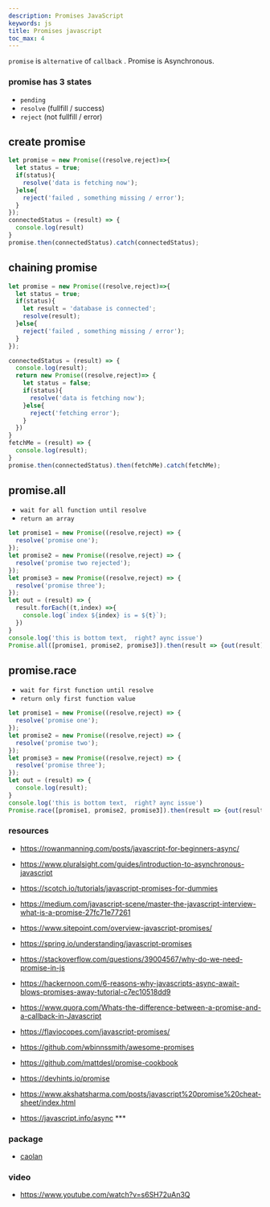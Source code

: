 ```yaml
---
description: Promises JavaScript
keywords: js
title: Promises javascript
toc_max: 4
---
```


`promise` is `alternative` of `callback` . Promise is Asynchronous.

### promise has 3 states

* `pending`
* `resolve` (fullfill / success)
* `reject` (not fullfill / error)

## create promise

```js
let promise = new Promise((resolve,reject)=>{
  let status = true;
  if(status){
    resolve('data is fetching now');
  }else{
    reject('failed , something missing / error');
  }
});
connectedStatus = (result) => {
  console.log(result)
}
promise.then(connectedStatus).catch(connectedStatus);
```

## chaining promise

```js
let promise = new Promise((resolve,reject)=>{
  let status = true;
  if(status){
    let result = 'database is connected';
    resolve(result);
  }else{
    reject('failed , something missing / error');
  }
});

connectedStatus = (result) => {
  console.log(result);
  return new Promise((resolve,reject)=> {
    let status = false;
    if(status){
      resolve('data is fetching now');
    }else{
      reject('fetching error');
    }
  })
}
fetchMe = (result) => {
  console.log(result);
}
promise.then(connectedStatus).then(fetchMe).catch(fetchMe);
```

## promise.all

* `wait for all function until resolve`
* `return an array`

```js
let promise1 = new Promise((resolve,reject) => {
  resolve('promise one');
});
let promise2 = new Promise((resolve,reject) => {
  resolve('promise two rejected');
});
let promise3 = new Promise((resolve,reject) => {
  resolve('promise three');
});
let out = (result) => {
  result.forEach((t,index) =>{
    console.log(`index ${index} is = ${t}`);
  })
}
console.log('this is bottom text,  right? aync issue')
Promise.all([promise1, promise2, promise3]).then(result => {out(result)}).catch(out);
```

## promise.race

* `wait for first function until resolve`
* `return only first function value`

```js
let promise1 = new Promise((resolve,reject) => {
  resolve('promise one');
});
let promise2 = new Promise((resolve,reject) => {
  resolve('promise two');
});
let promise3 = new Promise((resolve,reject) => {
  resolve('promise three');
});
let out = (result) => {
  console.log(result);
}
console.log('this is bottom text,  right? aync issue')
Promise.race([promise1, promise2, promise3]).then(result => {out(result)});
```

### resources

* https://rowanmanning.com/posts/javascript-for-beginners-async/
* https://www.pluralsight.com/guides/introduction-to-asynchronous-javascript
* https://scotch.io/tutorials/javascript-promises-for-dummies
* https://medium.com/javascript-scene/master-the-javascript-interview-what-is-a-promise-27fc71e77261
* https://www.sitepoint.com/overview-javascript-promises/
* https://spring.io/understanding/javascript-promises
* https://stackoverflow.com/questions/39004567/why-do-we-need-promise-in-js
* https://hackernoon.com/6-reasons-why-javascripts-async-await-blows-promises-away-tutorial-c7ec10518dd9
* https://www.quora.com/Whats-the-difference-between-a-promise-and-a-callback-in-Javascript
* https://flaviocopes.com/javascript-promises/
* https://github.com/wbinnssmith/awesome-promises
* https://github.com/mattdesl/promise-cookbook
* https://devhints.io/promise
* https://www.akshatsharma.com/posts/javascript%20promise%20cheat-sheet/index.html

* https://javascript.info/async ***

### package
* [caolan](https://github.com/caolan/async)

### video

* https://www.youtube.com/watch?v=s6SH72uAn3Q
